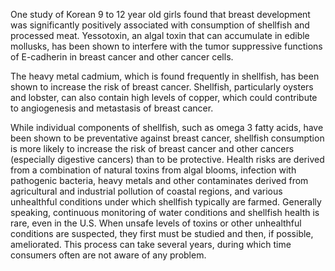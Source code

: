 

One study of Korean 9 to 12 year old girls found that breast development was significantly positively associated with consumption of shellfish and processed meat. Yessotoxin, an algal toxin that can accumulate in edible mollusks, has been shown to interfere with the tumor suppressive functions of E-cadherin in breast cancer and other cancer cells.

The heavy metal cadmium, which is found frequently in shellfish, has been shown to increase the risk of breast cancer. Shellfish, particularly oysters and lobster, can also contain high levels of copper, which could contribute to angiogenesis and metastasis of breast cancer.

While individual components of shellfish, such as omega 3 fatty acids, have been shown to be preventative against breast cancer, shellfish consumption is more likely to increase the risk of breast cancer and other cancers (especially digestive cancers) than to be protective. Health risks are derived from a combination of natural toxins from algal blooms, infection with pathogenic bacteria, heavy metals and other contaminates derived from agricultural and industrial pollution of coastal regions, and various unhealthful conditions under which shellfish typically are farmed. Generally speaking, continuous monitoring of water conditions and shellfish health is rare, even in the U.S. When unsafe levels of toxins or other unhealthful conditions are suspected, they first must be studied and then, if possible, ameliorated. This process can take several years, during which time consumers often are not aware of any problem.

